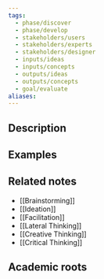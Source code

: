 ```yaml
---
tags:
  - phase/discover
  - phase/develop
  - stakeholders/users
  - stakeholders/experts
  - stakeholders/designer
  - inputs/ideas
  - inputs/concepts
  - outputs/ideas
  - outputs/concepts
  - goal/evaluate
aliases:
---
```


## Description


## Examples 


## Related notes 
- [[Brainstorming]]
- [[Ideation]]
- [[Facilitation]]
- [[Lateral Thinking]]
- [[Creative Thinking]]
- [[Critical Thinking]]

## Academic roots
